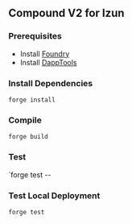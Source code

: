 ## Compound V2 for Izun

### Prerequisites
- Install [Foundry](https://github.com/foundry-rs/foundry)
- Install [DappTools](https://github.com/dapphub/dapptools)

### Install Dependencies
`forge install`

### Compile
`forge build`

### Test
`forge test --


### Test Local Deployment
`forge test`
